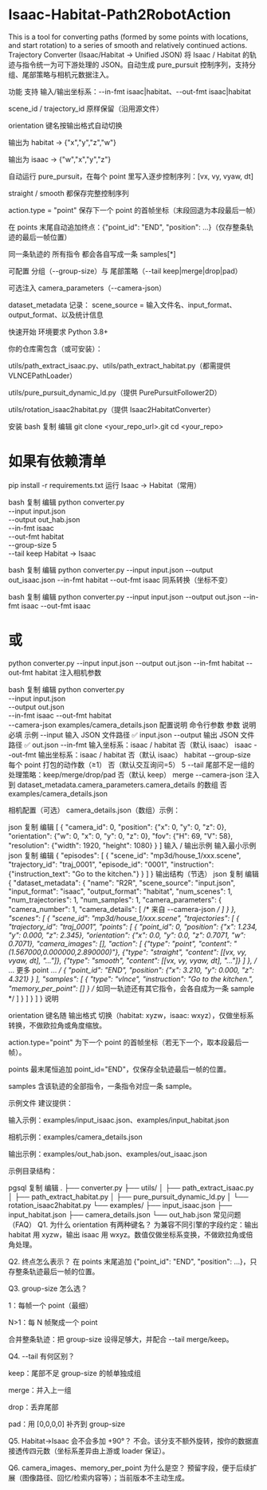 # Isaac-Habitat-Path2RobotAction
This is a tool for converting paths (formed by some points with locations, and start rotation) to a series of smooth and relatively continued actions.
Trajectory Converter (Isaac/Habitat → Unified JSON)
将 Isaac / Habitat 的轨迹与指令统一为可下游处理的 JSON。自动生成 pure_pursuit 控制序列，支持分组、尾部策略与相机元数据注入。

功能
支持 输入/输出坐标系：--in-fmt isaac|habitat、--out-fmt isaac|habitat

scene_id / trajectory_id 原样保留（沿用源文件）

orientation 键名按输出格式自动切换

输出为 habitat → {"x","y","z","w"}

输出为 isaac → {"w","x","y","z"}

自动运行 pure_pursuit，在每个 point 里写入逐步控制序列：[vx, vy, vyaw, dt]

straight / smooth 都保存完整控制序列

action.type = "point" 保存下一个 point 的首帧坐标（末段回退为本段最后一帧）

在 points 末尾自动追加终点：{"point_id": "END", "position": ...}（仅存整条轨迹的最后一帧位置）

同一条轨迹的 所有指令 都会各自写成一条 samples[*]

可配置 分组（--group-size）与 尾部策略（--tail keep|merge|drop|pad）

可选注入 camera_parameters（--camera-json）

dataset_metadata 记录：
scene_source = 输入文件名、input_format、output_format、以及统计信息

快速开始
环境要求
Python 3.8+

你的仓库需包含（或可安装）：

utils/path_extract_isaac.py、utils/path_extract_habitat.py（都需提供 VLNCEPathLoader）

utils/pure_pursuit_dynamic_ld.py（提供 PurePursuitFollower2D）

utils/rotation_isaac2habitat.py（提供 Isaac2HabitatConverter）

安装
bash
复制
编辑
git clone <your_repo_url>.git
cd <your_repo>
# 如果有依赖清单
pip install -r requirements.txt
运行
Isaac → Habitat（常用）

bash
复制
编辑
python converter.py \
  --input input.json \
  --output out_hab.json \
  --in-fmt isaac \
  --out-fmt habitat \
  --group-size 5 \
  --tail keep
Habitat → Isaac

bash
复制
编辑
python converter.py --input input.json --output out_isaac.json --in-fmt habitat --out-fmt isaac
同系转换（坐标不变）

bash
复制
编辑
python converter.py --input input.json --output out.json --in-fmt isaac --out-fmt isaac
# 或
python converter.py --input input.json --output out.json --in-fmt habitat --out-fmt habitat
注入相机参数

bash
复制
编辑
python converter.py \
  --input input.json \
  --output out.json \
  --in-fmt isaac --out-fmt habitat \
  --camera-json examples/camera_details.json
配置说明
命令行参数
参数	说明	必填	示例
--input	输入 JSON 文件路径	✅	input.json
--output	输出 JSON 文件路径	✅	out.json
--in-fmt	输入坐标系：isaac / habitat	否（默认 isaac）	isaac
--out-fmt	输出坐标系：isaac / habitat	否（默认 isaac）	habitat
--group-size	每个 point 打包的动作数（≥1）	否（默认交互询问=5）	5
--tail	尾部不足一组的处理策略：keep/merge/drop/pad	否（默认 keep）	merge
--camera-json	注入到 dataset_metadata.camera_parameters.camera_details 的数组	否	examples/camera_details.json

相机配置（可选）
camera_details.json（数组）示例：

json
复制
编辑
[
  {
    "camera_id": 0,
    "position": {"x": 0, "y": 0, "z": 0},
    "orientation": {"w": 0, "x": 0, "y": 0, "z": 0},
    "fov": {"H": 69, "V": 58},
    "resolution": {"width": 1920, "height": 1080}
  }
]
输入 / 输出示例
输入最小示例
json
复制
编辑
{
  "episodes": [
    {
      "scene_id": "mp3d/house_1/xxx.scene",
      "trajectory_id": "traj_0001",
      "episode_id": "0001",
      "instruction": {"instruction_text": "Go to the kitchen."}
    }
  ]
}
输出结构（节选）
json
复制
编辑
{
  "dataset_metadata": {
    "name": "R2R",
    "scene_source": "input.json",
    "input_format": "isaac",
    "output_format": "habitat",
    "num_scenes": 1,
    "num_trajectories": 1,
    "num_samples": 1,
    "camera_parameters": {
      "camera_number": 1,
      "camera_details": [ /* 来自 --camera-json */ ]
    }
  },
  "scenes": [
    {
      "scene_id": "mp3d/house_1/xxx.scene",
      "trajectories": [
        {
          "trajectory_id": "traj_0001",
          "points": [
            {
              "point_id": 0,
              "position": {"x": 1.234, "y": 0.000, "z": 2.345},
              "orientation": {"x": 0.0, "y": 0.0, "z": 0.7071, "w": 0.7071},
              "camera_images": [],
              "action": [
                {"type": "point",    "content": "(1.567000,0.000000,2.890000)"},
                {"type": "straight", "content": [[vx, vy, vyaw, dt], "..."]},
                {"type": "smooth",   "content": [[vx, vy, vyaw, dt], "..."]}
              ]
            },
            /* ... 更多 point ... */
            {
              "point_id": "END",
              "position": {"x": 3.210, "y": 0.000, "z": 4.321}
            }
          ],
          "samples": [
            {
              "type": "vlnce",
              "instruction": "Go to the kitchen.",
              "memory_per_point": []
            }
            /* 如同一轨迹还有其它指令，会各自成为一条 sample */
          ]
        }
      ]
    }
  ]
}
说明

orientation 键名随 输出格式 切换（habitat: xyzw，isaac: wxyz），仅做坐标系转换，不做欧拉角或角度缩放。

action.type="point" 为下一个 point 的首帧坐标（若无下一个，取本段最后一帧）。

points 最末尾恒追加 point_id="END"，仅保存全轨迹最后一帧的位置。

samples 含该轨迹的全部指令，一条指令对应一条 sample。

示例文件
建议提供：

输入示例：examples/input_isaac.json、examples/input_habitat.json

相机示例：examples/camera_details.json

输出示例：examples/out_hab.json、examples/out_isaac.json

示例目录结构：

pgsql
复制
编辑
.
├── converter.py
├── utils/
│   ├── path_extract_isaac.py
│   ├── path_extract_habitat.py
│   ├── pure_pursuit_dynamic_ld.py
│   └── rotation_isaac2habitat.py
└── examples/
    ├── input_isaac.json
    ├── input_habitat.json
    ├── camera_details.json
    └── out_hab.json
常见问题（FAQ）
Q1. 为什么 orientation 有两种键名？
为兼容不同引擎的字段约定：输出 habitat 用 xyzw，输出 isaac 用 wxyz。数值仅做坐标系变换，不做欧拉角或倍角处理。

Q2. 终点怎么表示？
在 points 末尾追加 {"point_id": "END", "position": ...}，只存整条轨迹最后一帧的位置。

Q3. group-size 怎么选？

1：每帧一个 point（最细）

N>1：每 N 帧聚成一个 point

合并整条轨迹：把 group-size 设得足够大，并配合 --tail merge/keep。

Q4. --tail 有何区别？

keep：尾部不足 group-size 的帧单独成组

merge：并入上一组

drop：丢弃尾部

pad：用 [0,0,0,0] 补齐到 group-size

Q5. Habitat→Isaac 会不会多加 +90°？
不会。该分支不额外旋转，按你的数据直接透传四元数（坐标系差异由上游或 loader 保证）。

Q6. camera_images、memory_per_point 为什么是空？
预留字段，便于后续扩展（图像路径、回忆/检索内容等）；当前版本不主动生成。
